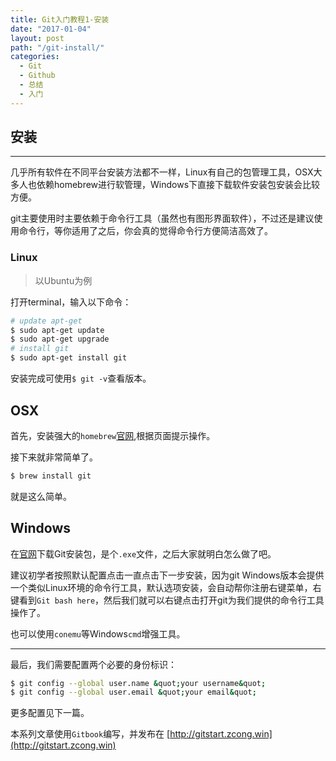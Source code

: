 ```yaml
---
title: Git入门教程1-安装
date: "2017-01-04"
layout: post
path: "/git-install/"
categories:
  - Git
  - Github
  - 总结
  - 入门
---
```


## 安装

---

几乎所有软件在不同平台安装方法都不一样，Linux有自己的包管理工具，OSX大多人也依赖homebrew进行软管理，Windows下直接下载软件安装包安装会比较方便。

git主要使用时主要依赖于命令行工具（虽然也有图形界面软件），不过还是建议使用命令行，等你适用了之后，你会真的觉得命令行方便简洁高效了。

<!--more-->

### Linux
> 以Ubuntu为例

打开terminal，输入以下命令：
```sh
# update apt-get
$ sudo apt-get update
$ sudo apt-get upgrade
# install git
$ sudo apt-get install git
```
安装完成可使用`$ git -v`查看版本。

## OSX

首先，安装强大的`homebrew`[官网](http://brew.sh/index_zh-cn.html),根据页面提示操作。

接下来就非常简单了。
```sh
$ brew install git
```

就是这么简单。

## Windows

在[官网](https://git-for-windows.github.io/)下载Git安装包，是个`.exe`文件，之后大家就明白怎么做了吧。

建议初学者按照默认配置点击一直点击下一步安装，因为git Windows版本会提供一个类似Linux环境的命令行工具，默认选项安装，会自动帮你注册右键菜单，右键看到`Git bash here`，然后我们就可以右键点击打开git为我们提供的命令行工具操作了。

也可以使用`conemu`等Windows`cmd`增强工具。

---

最后，我们需要配置两个必要的身份标识：
```sh
$ git config --global user.name &quot;your username&quot;
$ git config --global user.email &quot;your email&quot;
```
更多配置见下一篇。

本系列文章使用`Gitbook`编写，并发布在 [http://gitstart.zcong.win](http://gitstart.zcong.win)
